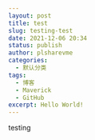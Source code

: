```yaml
---
layout: post
title: test
slug: testing-test
date: 2021-12-06 20:34
status: publish
author: plsharevme
categories: 
  - 默认分类
tags: 
  - 博客
  - Maverick
  - GitHub
excerpt: Hello World!
---
```


testing
